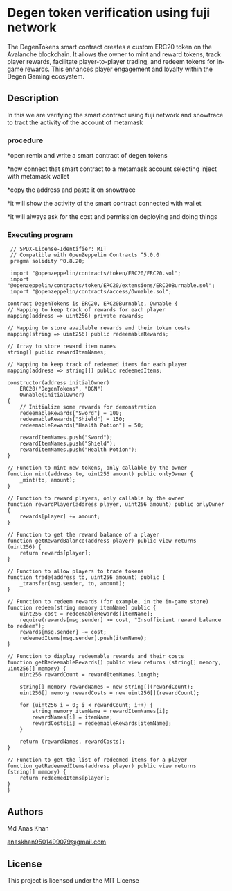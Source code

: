 # Degen token verification using fuji network

The DegenTokens smart contract creates a custom ERC20 token on the Avalanche blockchain. It allows the owner to mint and reward tokens, track player rewards, facilitate player-to-player trading, and redeem tokens for in-game rewards. This enhances player engagement and loyalty within the Degen Gaming ecosystem.

## Description

In this we are verifying the smart contract using fuji network and snowtrace to tract the activity of the account of metamask


### procedure 
*open remix and write a smart contract of degen tokens

*now connect that smart contract to a metamask account selecting inject with metamask wallet

*copy the address and paste it on snowtrace 

*it will show the activity of the smart contract connected with wallet

*it will always ask for the cost and permission deploying and doing things 


### Executing program
     // SPDX-License-Identifier: MIT
     // Compatible with OpenZeppelin Contracts ^5.0.0
     pragma solidity ^0.8.20;

     import "@openzeppelin/contracts/token/ERC20/ERC20.sol";
     import "@openzeppelin/contracts/token/ERC20/extensions/ERC20Burnable.sol";
     import "@openzeppelin/contracts/access/Ownable.sol";

    contract DegenTokens is ERC20, ERC20Burnable, Ownable {
    // Mapping to keep track of rewards for each player
    mapping(address => uint256) private rewards;

    // Mapping to store available rewards and their token costs
    mapping(string => uint256) public redeemableRewards;

    // Array to store reward item names
    string[] public rewardItemNames;

    // Mapping to keep track of redeemed items for each player
    mapping(address => string[]) public redeemedItems;

    constructor(address initialOwner)
        ERC20("DegenTokens", "DGN")
        Ownable(initialOwner)
    {
        // Initialize some rewards for demonstration
        redeemableRewards["Sword"] = 100;
        redeemableRewards["Shield"] = 150;
        redeemableRewards["Health Potion"] = 50;

        rewardItemNames.push("Sword");
        rewardItemNames.push("Shield");
        rewardItemNames.push("Health Potion");
    }

    // Function to mint new tokens, only callable by the owner
    function mint(address to, uint256 amount) public onlyOwner {
        _mint(to, amount);
    }

    // Function to reward players, only callable by the owner
    function rewardPlayer(address player, uint256 amount) public onlyOwner {
        rewards[player] += amount;
    }

    // Function to get the reward balance of a player
    function getRewardBalance(address player) public view returns (uint256) {
        return rewards[player];
    }

    // Function to allow players to trade tokens
    function trade(address to, uint256 amount) public {
        _transfer(msg.sender, to, amount);
    }

    // Function to redeem rewards (for example, in the in-game store)
    function redeem(string memory itemName) public {
        uint256 cost = redeemableRewards[itemName];
        require(rewards[msg.sender] >= cost, "Insufficient reward balance to redeem");
        rewards[msg.sender] -= cost;
        redeemedItems[msg.sender].push(itemName);
    }

    // Function to display redeemable rewards and their costs
    function getRedeemableRewards() public view returns (string[] memory, uint256[] memory) {
        uint256 rewardCount = rewardItemNames.length;

        string[] memory rewardNames = new string[](rewardCount);
        uint256[] memory rewardCosts = new uint256[](rewardCount);

        for (uint256 i = 0; i < rewardCount; i++) {
            string memory itemName = rewardItemNames[i];
            rewardNames[i] = itemName;
            rewardCosts[i] = redeemableRewards[itemName];
        }

        return (rewardNames, rewardCosts);
    }

    // Function to get the list of redeemed items for a player
    function getRedeemedItems(address player) public view returns (string[] memory) {
        return redeemedItems[player];
    }
    }






## Authors

Md Anas Khan

anaskhan9501499079@gmail.com


## License

This project is licensed under the MIT License
